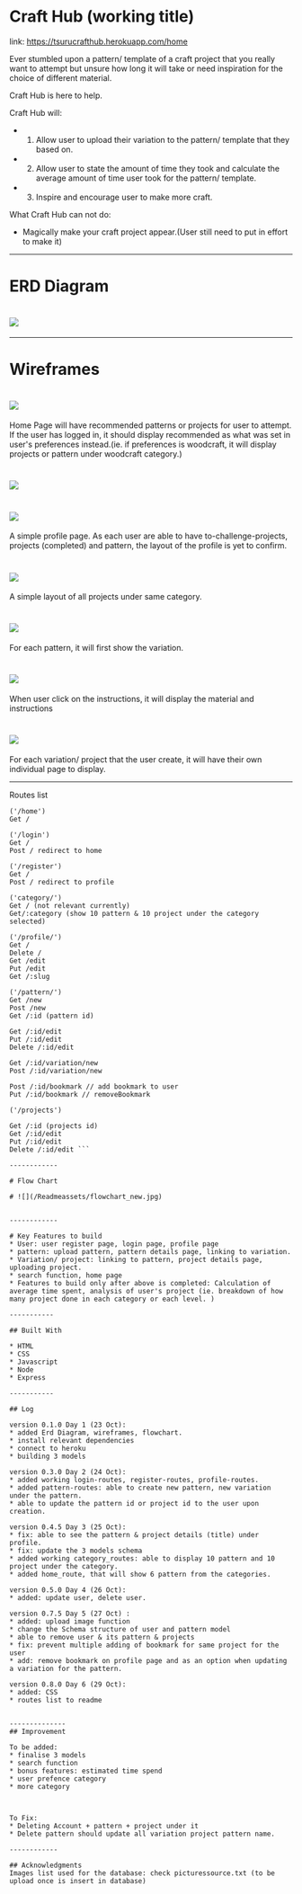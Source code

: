 # Craft Hub (working title)

link: https://tsurucrafthub.herokuapp.com/home

Ever stumbled upon a pattern/ template of a craft project that you really want to attempt but unsure how long it will take or need inspiration for the choice of different material.

Craft Hub is here to help.

Craft Hub will:
* 1) Allow user to upload their variation to the pattern/ template that they based on.
* 2) Allow user to state the amount of time they took and calculate the average amount of time user took for the pattern/ template.
* 3) Inspire and encourage user to make more craft.

What Craft Hub can not do:
* Magically make your craft project appear.(User still need to put in effort to make it)


----------

# ERD Diagram

# ![](/Readmeassets/ERD_new.jpg)

-----------
# Wireframes

# ![](/Readmeassets/home.png)
Home Page will have recommended patterns or projects for user to attempt. If the user has logged in, it should display recommended as what was set in user's preferences instead.(ie. if preferences is woodcraft, it will display projects or pattern under woodcraft category.)

# ![](/Readmeassets/profile.png)
# ![](/Readmeassets/profilev2.png)
A simple profile page. As each user are able to have to-challenge-projects, projects (completed) and pattern, the layout of the profile is yet to confirm.

# ![](/Readmeassets/category.png)
A simple layout of all projects under same category.

# ![](/Readmeassets/pattern_a.png)
For each pattern, it will first show the variation.

# ![](/Readmeassets/pattern_b.png)
When user click on the instructions, it will display the material and instructions

# ![](/Readmeassets/variationorproject.png)
For each variation/ project that the user create, it will have their own individual page to display.


----------
Routes list

```
('/home')
Get /

('/login')
Get /
Post / redirect to home

('/register')
Get /
Post / redirect to profile

('category/')
Get / (not relevant currently)
Get/:category (show 10 pattern & 10 project under the category selected)

('/profile/')
Get /
Delete /
Get /edit
Put /edit
Get /:slug

('/pattern/')
Get /new
Post /new
Get /:id (pattern id)

Get /:id/edit
Put /:id/edit
Delete /:id/edit

Get /:id/variation/new
Post /:id/variation/new

Post /:id/bookmark // add bookmark to user
Put /:id/bookmark // removeBookmark

('/projects')

Get /:id (projects id)
Get /:id/edit
Put /:id/edit
Delete /:id/edit ```

------------

# Flow Chart

# ![](/Readmeassets/flowchart_new.jpg)


------------

# Key Features to build
* User: user register page, login page, profile page
* pattern: upload pattern, pattern details page, linking to variation.
* Variation/ project: linking to pattern, project details page, uploading project.
* search function, home page
* Features to build only after above is completed: Calculation of average time spent, analysis of user's project (ie. breakdown of how many project done in each category or each level. )

-----------

## Built With

* HTML
* CSS
* Javascript
* Node
* Express

-----------

## Log

version 0.1.0 Day 1 (23 Oct):
* added Erd Diagram, wireframes, flowchart.  
* install relevant dependencies
* connect to heroku
* building 3 models

version 0.3.0 Day 2 (24 Oct):
* added working login-routes, register-routes, profile-routes.
* added pattern-routes: able to create new pattern, new variation under the pattern.
* able to update the pattern id or project id to the user upon creation.

version 0.4.5 Day 3 (25 Oct):
* fix: able to see the pattern & project details (title) under profile.
* fix: update the 3 models schema
* added working category_routes: able to display 10 pattern and 10 project under the category.
* added home_route, that will show 6 pattern from the categories.

version 0.5.0 Day 4 (26 Oct):
* added: update user, delete user.

version 0.7.5 Day 5 (27 Oct) :
* added: upload image function
* change the Schema structure of user and pattern model
* able to remove user & its pattern & projects
* fix: prevent multiple adding of bookmark for same project for the user
* add: remove bookmark on profile page and as an option when updating a variation for the pattern.

version 0.8.0 Day 6 (29 Oct):
* added: CSS
* routes list to readme


--------------
## Improvement

To be added:
* finalise 3 models
* search function
* bonus features: estimated time spend
* user prefence category
* more category



To Fix:
* Deleting Account + pattern + project under it
* Delete pattern should update all variation project pattern name.  

------------

## Acknowledgments
Images list used for the database: check picturessource.txt (to be upload once is insert in database)
